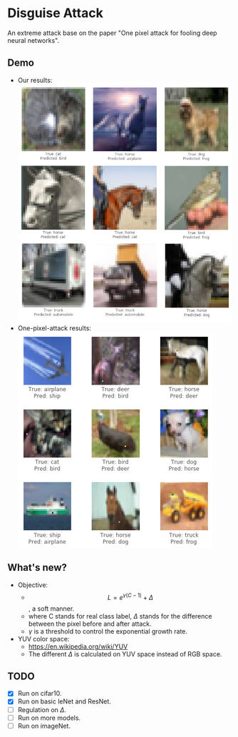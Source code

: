 # Disguise Attack
An extreme attack base on the paper "One pixel attack for fooling deep neural networks".

## Demo
- Our results:
![alt text](https://github.com/Jossome/one-pixel-attack-keras/blob/master/images/1.png?raw=true)
- One-pixel-attack results:
![alt text](https://github.com/Jossome/one-pixel-attack-keras/blob/master/images/one_pixel.png?raw=true)

## What's new?
- Objective:
    - $$ L = e^{\gamma(C-1)} + \Delta $$, a soft manner.
    - where C stands for real class label, $\Delta$ stands for the difference between the pixel before and after attack.
    - $\gamma$ is a threshold to control the exponential growth rate.
- YUV color space:
    - https://en.wikipedia.org/wiki/YUV
    - The different $\Delta$ is calculated on YUV space instead of RGB space.

## TODO
- [x] Run on cifar10.
- [x] Run on basic leNet and ResNet.
- [ ] Regulation on $\Delta$.
- [ ] Run on more models.
- [ ] Run on imageNet.
